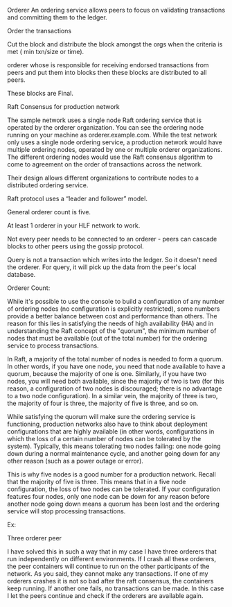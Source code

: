 Orderer
An ordering service allows peers to focus on validating transactions and committing them to the ledger. 

Order the transactions
 
Cut the block and distribute the block amongst the orgs when the criteria is met ( min txn/size or time).
 
 orderer whose is responsible for receiving endorsed transactions from peers and put them into blocks then these blocks are distributed to all peers. 
 
 These blocks are Final.


Raft Consensus for production network

The sample network uses a single node Raft ordering service that is operated by the orderer organization. You can see the ordering node running on 
your machine as orderer.example.com. While the test network only uses a single node ordering service, a production network would have multiple ordering 
nodes, operated by one or multiple orderer organizations. The different ordering nodes would use the Raft consensus algorithm to come to agreement on 
the order of transactions across the network.

Their design allows different organizations to contribute nodes to a distributed ordering service.

Raft protocol uses a “leader and follower” model.

General orderer count is five. 

At least 1 orderer in your HLF network to work.	

Not every peer needs to be connected to an orderer - peers can cascade blocks to other peers using the gossip protocol.

Query is not a transaction which writes into the ledger. So it doesn't need the orderer. For query, it will pick up the data from the peer's 
local database.


Orderer Count:

While it's possible to use the console to build a configuration of any number of ordering nodes (no configuration is explicitly restricted), some 
numbers provide a better balance between cost and performance than others. The reason for this lies in satisfying the needs of high availability (HA) 
and in understanding the Raft concept of the "quorum", the minimum number of nodes that must be available (out of the total number) for the ordering 
service to process transactions.
 
In Raft, a majority of the total number of nodes is needed to form a quorum. In other words, if you have one node, you need that node available to 
have a quorum, because the majority of one is one. Similarly, if you have two nodes, you will need both available, since the majority of 
two is two (for this reason, a configuration of two nodes is discouraged; there is no advantage to a two node configuration). In a similar vein, 
the majority of three is two, the majority of four is three, the majority of five is three, and so on.
 
While satisfying the quorum will make sure the ordering service is functioning, production networks also have to think about deployment 
configurations that are highly available (in other words, configurations in which the loss of a certain number of nodes can be tolerated by the system). 
Typically, this means tolerating two nodes failing: one node going down during a normal maintenance cycle, and another going down for any other 
reason (such as a power outage or error).
 
This is why five nodes is a good number for a production network. Recall that the majority of five is three. This means that in a five node configuration, the loss of two nodes can be tolerated. If your configuration features four nodes, only one node can be down for any reason before another node going down means a quorum has been lost and the ordering service will stop processing transactions.
 
Ex:
 
Three orderer peer
 
I have solved this in such a way that in my case I have three orderers that run independently on different environments. If I crash all these orderers,
the peer containers will continue to run on the other participants of the network. As you said, they cannot make any transactions. If one of my orderers 
crashes it is not so bad after the raft consensus, the containers keep running. If another one fails, no transactions can be made. In this case 
I let the peers continue and check if the orderers are available again.
 
